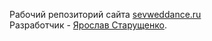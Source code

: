 Рабочий репозиторий сайта <a href="http://sevweddance.ru/">sevweddance.ru</a> <br>
Разработчик - <a href="https://vk.com/yarick_starushchenko">Ярослав Старущенко</a>.
